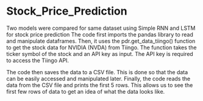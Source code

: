 # Stock_Price_Prediction
Two models were compared for same dataset using Simple RNN and LSTM for stock price prediction
The code first imports the pandas library to read and manipulate dataframes. Then, it uses the pdr.get_data_tiingo() function to get the stock data for NVIDIA (NVDA) from Tiingo. The function takes the ticker symbol of the stock and an API key as input. The API key is required to access the Tiingo API.

The code then saves the data to a CSV file. This is done so that the data can be easily accessed and manipulated later. Finally, the code reads the data from the CSV file and prints the first 5 rows. This allows us to see the first few rows of data to get an idea of what the data looks like.
